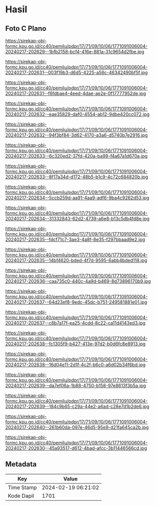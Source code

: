 # Hasil

## Foto C Plano

https://sirekap-obj-formc.kpu.go.id/cc40/pemilu/pdpr/17/71/09/10/06/1771091006004-20240217-202629--1bfb2158-bcf4-416e-881a-31c9654d2fbe.jpg

https://sirekap-obj-formc.kpu.go.id/cc40/pemilu/pdpr/17/71/09/10/06/1771091006004-20240217-202631--003f19b3-d6d5-4225-a56c-46342490bf5f.jpg

https://sirekap-obj-formc.kpu.go.id/cc40/pemilu/pdpr/17/71/09/10/06/1771091006004-20240217-202631--f6fdbae4-4eed-4dae-ae2e-0f17777952de.jpg

https://sirekap-obj-formc.kpu.go.id/cc40/pemilu/pdpr/17/71/09/10/06/1771091006004-20240217-202632--eae35829-daf0-4554-ab12-9dbe420cc072.jpg

https://sirekap-obj-formc.kpu.go.id/cc40/pemilu/pdpr/17/71/09/10/06/1771091006004-20240217-202632--94f3bf84-3d62-4170-a3a6-d5740b7e2916.jpg

https://sirekap-obj-formc.kpu.go.id/cc40/pemilu/pdpr/17/71/09/10/06/1771091006004-20240217-202633--6c320ed2-37fd-420a-ba99-f4a67a1d670a.jpg

https://sirekap-obj-formc.kpu.go.id/cc40/pemilu/pdpr/17/71/09/10/06/1771091006004-20240217-202633--8f17a34d-d172-48b5-b1c9-4c72c684820b.jpg

https://sirekap-obj-formc.kpu.go.id/cc40/pemilu/pdpr/17/71/09/10/06/1771091006004-20240217-202634--5ccb259d-aa91-4aa9-adf6-9ba4c9262d53.jpg

https://sirekap-obj-formc.kpu.go.id/cc40/pemilu/pdpr/17/71/09/10/06/1771091006004-20240217-202634--31332843-62d2-4739-a6e8-b13c5db4fd8e.jpg

https://sirekap-obj-formc.kpu.go.id/cc40/pemilu/pdpr/17/71/09/10/06/1771091006004-20240217-202635--fdcf71c7-3ae3-4a8f-8e35-f297bbaad9e2.jpg

https://sirekap-obj-formc.kpu.go.id/cc40/pemilu/pdpr/17/71/09/10/06/1771091006004-20240217-202635--14bf4620-bded-4f7d-9595-6abb4bded118.jpg

https://sirekap-obj-formc.kpu.go.id/cc40/pemilu/pdpr/17/71/09/10/06/1771091006004-20240217-202636--caa735c0-440c-4a9d-b469-8d73896170b9.jpg

https://sirekap-obj-formc.kpu.go.id/cc40/pemilu/pdpr/17/71/09/10/06/1771091006004-20240217-202637--64d23ef8-9edc-45dc-b751-249581881e01.jpg

https://sirekap-obj-formc.kpu.go.id/cc40/pemilu/pdpr/17/71/09/10/06/1771091006004-20240217-202637--c8b7a17f-ea25-4cdd-8c22-ca11d4143ed3.jpg

https://sirekap-obj-formc.kpu.go.id/cc40/pemilu/pdpr/17/71/09/10/06/1771091006004-20240217-202638--fc1305f9-b427-413e-97d2-b0d6fc8e8913.jpg

https://sirekap-obj-formc.kpu.go.id/cc40/pemilu/pdpr/17/71/09/10/06/1771091006004-20240217-202638--16d04e11-2d1f-4c2f-b6c0-a6d02b34f6bd.jpg

https://sirekap-obj-formc.kpu.go.id/cc40/pemilu/pdpr/17/71/09/10/06/1771091006004-20240217-202639--da7ef06a-1b88-4750-b158-97e8613f3b5a.jpg

https://sirekap-obj-formc.kpu.go.id/cc40/pemilu/pdpr/17/71/09/10/06/1771091006004-20240217-202639--184c9b65-c29a-44e2-a6ad-c28e7d1b2de6.jpg

https://sirekap-obj-formc.kpu.go.id/cc40/pemilu/pdpr/17/71/09/10/06/1771091006004-20240217-202640--261b60da-097e-46d5-95e9-d21fa645ca2b.jpg

https://sirekap-obj-formc.kpu.go.id/cc40/pemilu/pdpr/17/71/09/10/06/1771091006004-20240217-202630--45a93517-d612-4bad-afcc-3b11446566cd.jpg


## Metadata

| Key        | Value               |
| ---------- | ------------------- |
| Time Stamp | 2024-02-19 06:21:02 |
| Kode Dapil | 1701                |



